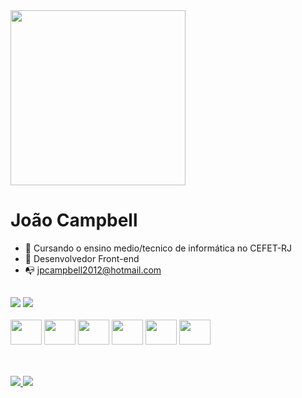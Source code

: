 <img width="280" src="https://cdn.discordapp.com/attachments/903112922174197763/1001155186632429698/insonia-da-literatura-14511253-071020182105.gif">
<h1> João Campbell</h1>


- 🌱 Cursando o ensino medio/tecnico de informática no CEFET-RJ
- 🎨 Desenvolvedor Front-end
- 📭 jpcampbell2012@hotmail.com

##

<div>
    <img heigth="180em" src="https://github-readme-stats.vercel.app/api?username=joaocampbell2&theme=onedark">
    <img heigth="180em" src="https://github-readme-stats.vercel.app/api/top-langs/?username=joaocampbell2&theme=onedark">
</div>

<div style="display: inline-block"><br>
    <img aling="center" height="40" width="50" alt="" src="https://cdn.jsdelivr.net/gh/devicons/devicon/icons/html5/html5-original.svg">
    <img aling="center" height="40" width="50" alt="" src="https://cdn.jsdelivr.net/gh/devicons/devicon/icons/css3/css3-original.svg">
    <img aling="center" height="40" width="50" alt="" src="https://cdn.jsdelivr.net/gh/devicons/devicon/icons/javascript/javascript-original.svg">
    <img aling="center" height="40" width="50" alt="" src="https://cdn.jsdelivr.net/gh/devicons/devicon/icons/python/python-original.svg">
    <img aling="center" height="40" width="50" alt="" src="https://cdn.jsdelivr.net/gh/devicons/devicon/icons/postgresql/postgresql-original.svg">
    <img aling="center" height="40" width="50" alt="" src="https://cdn.jsdelivr.net/gh/devicons/devicon/icons/java/java-plain.svg">
</div>

##

<div style="display: inline-block"><br>
    <a href="https://www.instagram.com/joaocampbell_/?hl=pt-br"> <img src="https://img.shields.io/badge/Instagram-E4405F?style=for-the-badge&logo=instagram&logoColor=white"> </a>
    <a href="https://www.linkedin.com/in/joão-campbell-6b9442245/"> <img src="https://img.shields.io/badge/LinkedIn-0077B5?style=for-the-badge&logo=linkedin&logoColor=white"> </a>
</div>
